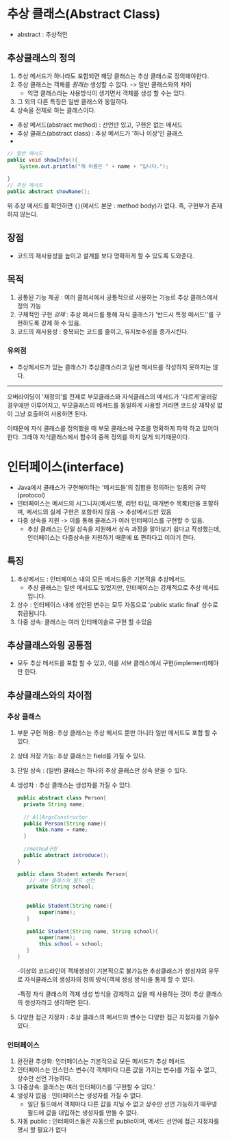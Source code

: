 # 추상 클래스(Abstract Class)
- abstract : 추상적인

## 추상클래스의 정의
1. 추상 메서드가 하나라도 포함되면 해당 클래스는 추상 클래스로 정의돼야한다.
2. 추상 클래스는 객체를 _원래는_ 생성할 수 없다. -> 일반 클래스와의 차이
    - 익명 클래스라는 사용방식이 생기면서 객체를 생성 할 수는 있다.
3. 그 외의 다른 특징은 일반 클래스와 동일하다.
4. 상속을 전제로 하는 클래스이다.

- 추상 메서드(abstract method) : 선언만 있고, 구현은 없는 메서드
- 추상 클래스(abstract class) : 추상 메서드가 '하나 이상'인 클래스
- 
```java
// 일반 메서드
public void showInfo(){
    System.out.println("제 이름은 " + name + "입니다.");
    
}
// 추상 메서드
public abstract showName();
```
위 추상 메서드를 확인하면 `{}`(메서드 본문 : method body)가 없다. 즉, 구현부가 존재 하지 않는다.

## 장점
- 코드의 재사용성을 높이고 설계를 보다 명확하게 할 수 있도록 도와준다.

## 목적
1. 공통된 기능 제공 : 여러 클래서에서 공통적으로 사용하는 기능르 추상 클래스에서 정의 가능
2. 구체적인 구현 _강제_ : 추상 메서드를 통해 자식 클래스가 '반드시 특정 메서드''를 구현하도록 강제 하 수 있음.
3. 코드의 재사용성 : 중복되는 코드를 줄이고, 유지보수성을 증가시킨다.

### 유의점
- 추상메서드가 있는 클래스가 추상클래스라고 일반 메서드를 작성하지 못하지는 않다. 
------------------
오버라이딩이 '재정의'를 전제로 부모클래스와 자식클래스의 메서드가 '다르게'굴러갈 경우에만 이루어지고, 부모클래스의 메서드를 동일하게 사용할 거라면 코드상 재작성 없이 그냥 호출하여 사용하면 된다.

이때문에 자식 클래스를 정의했을 때 부모 클래스에 구조를 명확하게 파악 하고 있어야 한다. 그래야 자식클래스에서 함수의 중복 정의를 하지 않게 되기때문이다.

# 인터페이스(interface)
- Java에서 클래스가 구현해야하는 '메서드들'의 집합을 정의하는 일종의 규약 (protocol)
- 인터페이스는 메서드의 시그니처(메서드명, 리턴 타입, 매개변수 목록)만을 포함하며, 메서드의 실제 구현은 포함하지 않음 -> 추상메서드만 있음
- 다중 상속을 지원 ->  이를 통해 클래스가 여러 인터페이스를 구현할 수 있음.
  - 추상 클래스는 단일 상속을 지원해서 상속 과정을 알아보기 쉽다고 작성했는데, 인터페이스는 다중상속을 지원하기 때문에 또 편하다고 이야기 한다.

## 특징
1. 추상메서드 : 인터페이스 내의 모든 메서드들은 기본적을 추상메서드
   - 추상 클래스는 일반 메서드도 있었지만, 인터페이스는 강제적으로 추상 메서드입니다.
2. 상수 : 인터페이스 내에 성언된 변수는 모두 자동으로 'public static final' 상수로 취급됩니다.
3. 다중 상속: 클래스는 여러 인터페이슬르 구현 할 수있음

## 추상클래스와읭 공통점
- 모두 추상 메서드를 포함 할 수 있고, 이를 서브 클래스에서 구현(implement)해야만 한다.

## 추상클래스와의 차이점
### 추상 클래스
1. 부분 구현 허용: 추상 클래스는 추상 메서드 뿐만 아니라 일반 메서드도 포함 할 수 있다.
2. 상태 저장 가능: 추상 클래스는 field를 가질 수 있다.
3. 단일 상속 : (일반) 클래스는 하나의 추상 클래스만 상속 받을 수 있다.
4. 생성자 : 추상 클래스는 생성자를 가질 수 있다.

    ```java
    public abstract class Person{
      private String name;
        
      // AllArgsConstructor
      public Person(String name){
          this.name = name;
      }
        
      //method구현
      public abstract introduce();
    }
    
    public class Student extends Person{
        // 서브 클래스의 필드 선언
       private String school;
       
       
       public Student(String name){
           super(name);
       }
                
       public Student(String name, String school){
           super(name);
           this.school = school;
       }         
    }
    ```
    -이상의 코드라인이 객체생성이 기본적으로 불가능한 추상클래스가 생성자의 유무로 자식클래스의 생성자의 정의 방식(객체 생성 방식)을 통제 할 수 있다.
    
    -특정 자식 클래스의 객체 생성 방식을 강제하고 싶을 때 사용하는 것이 추상 클래스의 생성자라고 생각하면 된다.

5. 다양한  접근 지정자 : 추상 클래스의 메서드와 변수는 다양한 접근 지정자를 가질수 있다.

### 인터페이스  

1. 완전환 추상화: 인터페이스는 기본적으로 모든 메서드가 추상 메서드
2. 인터페이스는 인스턴스 변수(각 객체마다 다른 값을 가지는 변수)를 가질 수 없고, 상수만 선언 가능하다.
3. 다중상속: 클래스는 여러 인터페이스를 '구현할 수 있다.'
4. 생성자 없음 : 인터페이스는 생성자를 가질 수 없다.
    - 일단 필드에서 객체마다 다른 값을 지닐 수 없고 상수만 선언 가능하기 때무넹 필드에 값을 대입하는 생성자를 만들 수 없다.
5. 자동 public : 인터페이스들은 자동으로 public이며, 메서드 선언에 접근 지정자를 명시 할 필요가 없다

 